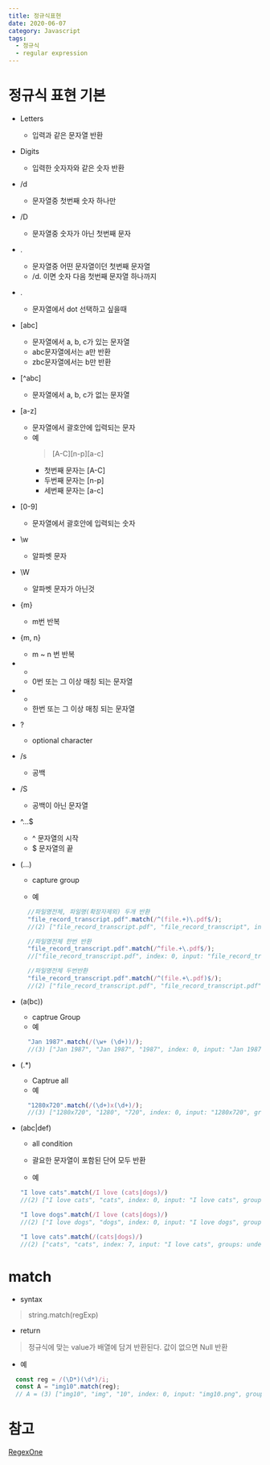 ```yaml
---
title: 정규식표현
date: 2020-06-07
category: Javascript
tags:
  - 정규식
  - regular expression
---
```


# 정규식 표현 기본

* Letters
  - 입력과 같은 문자열 반환
* Digits
  - 입력한 숫자자와 같은 숫자 반환
* /d
  - 문자열중 첫번째 숫자 하나만 
* /D
  - 문자열중 숫자가 아닌 첫번째 문자

* . 
  - 문자열중 어떤 문자열이던 첫번째 문자열
  - /d. 이면 숫자 다음 첫번째 문자열 하나까지 

* \.
  - 문자열에서 dot 선택하고 싶을때

* [abc]
  - 문자열에서 a, b, c가 있는 문자열
  - abc문자열에서는 a만 반환
  - zbc문자열에서는 b만 반환

* [^abc]
  - 문자열에서 a, b, c가 없는 문자열

* [a-z]
  - 문자열에서 괄호안에 입력되는 문자
  - 예
    > [A-C][n-p][a-c]
    - 첫번째 문자는 [A-C]
    - 두번째 문자는 [n-p]
    - 세번째 문자는 [a-c]

* [0-9]
  - 문자열에서 괄호안에 입력되는 숫자

* \w
  - 알파벳 문자
* \W
  - 알파벳 문자가 아닌것

* {m}
  - m번 반복

* {m, n}
  - m ~ n 번 반복

* *
  - 0번 또는 그 이상 매칭 되는 문자열 

* +
  - 한번 또는 그 이상 매칭 되는 문자열

* ?
  - optional character
* /s
  - 공백

* /S
  - 공백이 아닌 문자열

* ^...$
  - ^ 문자열의 시작
  - $ 문자열의 끝

* (...)
  - capture group

  - 예

  ```js
    //파일명전체, 파일명(확장자제외) 두개 반환
    "file_record_transcript.pdf".match(/^(file.+)\.pdf$/);
    //(2) ["file_record_transcript.pdf", "file_record_transcript", index: 0, input: "file_record_transcript.pdf", groups: undefined]

    //파일명전체 한번 반환
    "file_record_transcript.pdf".match(/^file.+\.pdf$/);
    //["file_record_transcript.pdf", index: 0, input: "file_record_transcript.pdf", groups: undefined]

    //파일명전체 두번반환
    "file_record_transcript.pdf".match(/^(file.+\.pdf)$/);
    //(2) ["file_record_transcript.pdf", "file_record_transcript.pdf", index: 0, input: "file_record_transcript.pdf", groups: undefined]

  ```
* (a(bc))
  - captrue Group
  - 예
  
  ```js
    "Jan 1987".match(/(\w+ (\d+))/);
    //(3) ["Jan 1987", "Jan 1987", "1987", index: 0, input: "Jan 1987", groups: undefined]0: "Jan 1987"1: "Jan 1987"2: "1987"groups: undefinedindex: 0input: "Jan 1987"length: 3__proto__: Array(0)

  ```
* (.*)
  - Captrue all
  - 예
  
  ```js
    "1280x720".match(/(\d+)x(\d+)/);
    //(3) ["1280x720", "1280", "720", index: 0, input: "1280x720", groups: undefined]
  ```
* (abc|def)
  - all condition
  - 괄요한 문자열이 포함된 단어 모두 반환

  - 예
  ```js
  "I love cats".match(/I love (cats|dogs)/)
  //(2) ["I love cats", "cats", index: 0, input: "I love cats", groups: undefined]

  "I love dogs".match(/I love (cats|dogs)/)
  //(2) ["I love dogs", "dogs", index: 0, input: "I love dogs", groups: undefined]

  "I love cats".match(/(cats|dogs)/)
  //(2) ["cats", "cats", index: 7, input: "I love cats", groups: undefined]

  ```


# match
* syntax 
> string.match(regExp)

* return 
> 정규식에 맞는 value가 배열에 담겨 반환된다. 
> 값이 없으면 Null 반환

* 예

```js
  const reg = /(\D*)(\d*)/i;
  const A = "img10".match(reg);
  // A = (3) ["img10", "img", "10", index: 0, input: "img10.png", groups: undefined], a = "img10.png"
```


# 참고
[RegexOne](https://regexone.com/lesson/introduction_abcs)